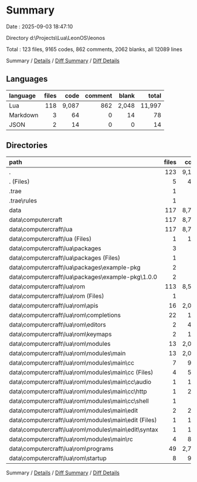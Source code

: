 # Summary

Date : 2025-09-03 18:47:10

Directory d:\\Projects\\Lua\\LeonOS\\leonos

Total : 123 files,  9165 codes, 862 comments, 2062 blanks, all 12089 lines

Summary / [Details](details.md) / [Diff Summary](diff.md) / [Diff Details](diff-details.md)

## Languages
| language | files | code | comment | blank | total |
| :--- | ---: | ---: | ---: | ---: | ---: |
| Lua | 118 | 9,087 | 862 | 2,048 | 11,997 |
| Markdown | 3 | 64 | 0 | 14 | 78 |
| JSON | 2 | 14 | 0 | 0 | 14 |

## Directories
| path | files | code | comment | blank | total |
| :--- | ---: | ---: | ---: | ---: | ---: |
| . | 123 | 9,165 | 862 | 2,062 | 12,089 |
| . (Files) | 5 | 450 | 49 | 87 | 586 |
| .trae | 1 | 4 | 0 | 0 | 4 |
| .trae\\rules | 1 | 4 | 0 | 0 | 4 |
| data | 117 | 8,711 | 813 | 1,975 | 11,499 |
| data\\computercraft | 117 | 8,711 | 813 | 1,975 | 11,499 |
| data\\computercraft\\lua | 117 | 8,711 | 813 | 1,975 | 11,499 |
| data\\computercraft\\lua (Files) | 1 | 150 | 7 | 29 | 186 |
| data\\computercraft\\lua\\packages | 3 | 36 | 1 | 2 | 39 |
| data\\computercraft\\lua\\packages (Files) | 1 | 3 | 0 | 0 | 3 |
| data\\computercraft\\lua\\packages\\example-pkg | 2 | 33 | 1 | 2 | 36 |
| data\\computercraft\\lua\\packages\\example-pkg\\1.0.0 | 2 | 33 | 1 | 2 | 36 |
| data\\computercraft\\lua\\rom | 113 | 8,525 | 805 | 1,944 | 11,274 |
| data\\computercraft\\lua\\rom (Files) | 1 | 62 | 6 | 18 | 86 |
| data\\computercraft\\lua\\rom\\apis | 16 | 2,036 | 68 | 494 | 2,598 |
| data\\computercraft\\lua\\rom\\completions | 22 | 120 | 4 | 43 | 167 |
| data\\computercraft\\lua\\rom\\editors | 2 | 430 | 3 | 106 | 539 |
| data\\computercraft\\lua\\rom\\keymaps | 2 | 141 | 2 | 4 | 147 |
| data\\computercraft\\lua\\rom\\modules | 13 | 2,071 | 271 | 462 | 2,804 |
| data\\computercraft\\lua\\rom\\modules\\main | 13 | 2,071 | 271 | 462 | 2,804 |
| data\\computercraft\\lua\\rom\\modules\\main\\cc | 7 | 984 | 176 | 232 | 1,392 |
| data\\computercraft\\lua\\rom\\modules\\main\\cc (Files) | 4 | 514 | 106 | 135 | 755 |
| data\\computercraft\\lua\\rom\\modules\\main\\cc\\audio | 1 | 168 | 6 | 55 | 229 |
| data\\computercraft\\lua\\rom\\modules\\main\\cc\\http | 1 | 215 | 62 | 17 | 294 |
| data\\computercraft\\lua\\rom\\modules\\main\\cc\\shell | 1 | 87 | 2 | 25 | 114 |
| data\\computercraft\\lua\\rom\\modules\\main\\edit | 2 | 284 | 40 | 28 | 352 |
| data\\computercraft\\lua\\rom\\modules\\main\\edit (Files) | 1 | 135 | 40 | 24 | 199 |
| data\\computercraft\\lua\\rom\\modules\\main\\edit\\syntax | 1 | 149 | 0 | 4 | 153 |
| data\\computercraft\\lua\\rom\\modules\\main\\rc | 4 | 803 | 55 | 202 | 1,060 |
| data\\computercraft\\lua\\rom\\programs | 49 | 2,747 | 372 | 584 | 3,703 |
| data\\computercraft\\lua\\rom\\startup | 8 | 918 | 79 | 233 | 1,230 |

Summary / [Details](details.md) / [Diff Summary](diff.md) / [Diff Details](diff-details.md)